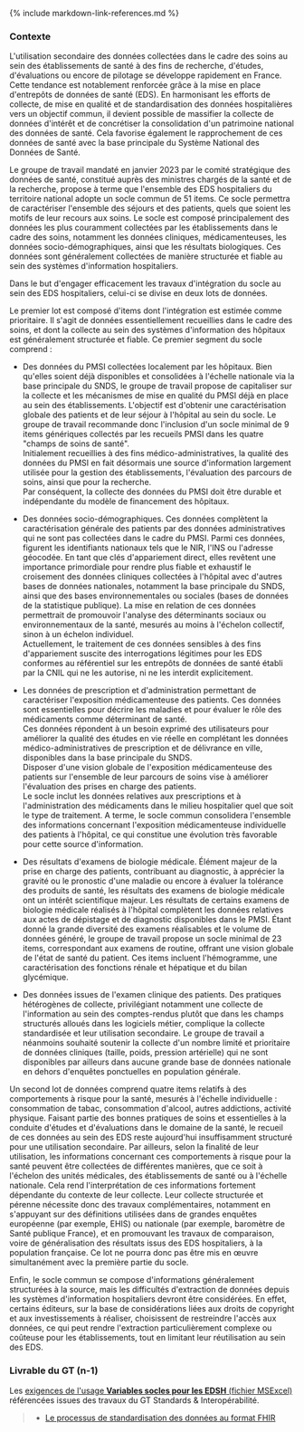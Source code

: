 {% include markdown-link-references.md %}

### Contexte

L'utilisation secondaire des données collectées dans le cadre des soins au sein des établissements de santé à des fins de recherche, d'études, d'évaluations ou encore de pilotage se développe rapidement en France. Cette tendance est notablement renforcée grâce à la mise en place d'entrepôts de données de santé (EDS). En harmonisant les efforts de collecte, de mise en qualité et de standardisation des données hospitalières vers un objectif commun, il devient possible de massifier la collecte de données d'intérêt et de concrétiser la consolidation d'un patrimoine national des données de santé. Cela favorise également le rapprochement de ces données de santé avec la base principale du Système National des Données de Santé.

Le groupe de travail mandaté en janvier 2023 par le comité stratégique des données de santé, constitué auprès des ministres chargés de la santé et de la recherche, propose à terme que l'ensemble des EDS hospitaliers du territoire national adopte un socle commun de 51 items. Ce socle permettra de caractériser l'ensemble des séjours et des patients, quels que soient les motifs de leur recours aux soins. Le socle est composé principalement des données les plus couramment collectées par les établissements dans le cadre des soins, notamment les données cliniques, médicamenteuses, les données socio-démographiques, ainsi que les résultats biologiques. Ces données sont généralement collectées de manière structurée et fiable au sein des systèmes d'information hospitaliers.

Dans le but d'engager efficacement les travaux d'intégration du socle au sein des EDS hospitaliers, celui-ci se divise en deux lots de données.

Le premier lot est composé d'items dont l'intégration est estimée comme prioritaire. Il s'agit de données essentiellement recueillies dans le cadre des soins, et dont la collecte au sein des systèmes d'information des hôpitaux est généralement structurée et fiable. Ce premier segment du socle comprend :

* Des données du PMSI collectées localement par les hôpitaux. Bien qu'elles soient déjà disponibles et consolidées à l'échelle nationale via la base principale du SNDS, le groupe de travail propose de capitaliser sur la collecte et les mécanismes de mise en qualité du PMSI déjà en place au sein des établissements. L'objectif est d'obtenir une caractérisation globale des patients et de leur séjour à l'hôpital au sein du socle. Le groupe de travail recommande donc l'inclusion d'un socle minimal de 9 items génériques collectés par les recueils PMSI dans les quatre "champs de soins de santé". <br/>
Initialement recueillies à des fins médico-administratives, la qualité des données du PMSI en fait désormais une source d'information largement utilisée pour la gestion des établissements, l'évaluation des parcours de soins, ainsi que pour la recherche. <br/>
Par conséquent, la collecte des données du PMSI doit être durable et indépendante du modèle de financement des hôpitaux.

* Des données socio-démographiques. Ces données complètent la caractérisation générale des patients par des données administratives qui ne sont pas collectées dans le cadre du PMSI. Parmi ces données, figurent les identifiants nationaux tels que le NIR, l'INS ou l'adresse géocodée. En tant que clés d'appariement direct, elles revêtent une importance primordiale pour rendre plus fiable et exhaustif le croisement des données cliniques collectées à l'hôpital avec d'autres bases de données nationales, notamment la base principale du SNDS, ainsi que des bases environnementales ou sociales (bases de données de la statistique publique). La mise en relation de ces données permettrait de promouvoir l'analyse des déterminants sociaux ou environnementaux de la santé, mesurés au moins à l'échelon collectif, sinon à un échelon individuel. <br/>
Actuellement, le traitement de ces données sensibles à des fins d'appariement suscite des interrogations légitimes pour les EDS conformes au référentiel sur les entrepôts de données de santé établi par la CNIL qui ne les autorise, ni ne les interdit explicitement.

* Les données de prescription et d'administration permettant de caractériser l'exposition médicamenteuse des patients. Ces données sont essentielles pour décrire les maladies et pour évaluer le rôle des médicaments comme déterminant de santé. <br/>
Ces données répondent à un besoin exprimé des utilisateurs pour améliorer la qualité des études en vie réelle en complétant les données médico-administratives de prescription et de délivrance en ville, disponibles dans la base principale du SNDS. <br/>
Disposer d'une vision globale de l'exposition médicamenteuse des patients sur l'ensemble de leur parcours de soins vise à améliorer l'évaluation des prises en charge des patients. <br/>
Le socle inclut les données relatives aux prescriptions et à l'administration des médicaments dans le milieu hospitalier quel que soit le type de traitement. A terme, le socle commun consolidera l'ensemble des informations concernant l'exposition médicamenteuse individuelle des patients à l'hôpital, ce qui constitue une évolution très favorable pour cette source d'information.

* Des résultats d'examens de biologie médicale. Élément majeur de la prise en charge des patients, contribuant au diagnostic, à apprécier la gravité ou le pronostic d'une maladie ou encore à évaluer la tolérance des produits de santé, les résultats des examens de biologie médicale ont un intérêt scientifique majeur. Les résultats de certains examens de biologie médicale réalisés à l'hôpital complètent les données relatives aux actes de dépistage et de diagnostic disponibles dans le PMSI. Étant donné la grande diversité des examens réalisables et le volume de données généré, le groupe de travail propose un socle minimal de 23 items, correspondant aux examens de routine, offrant une vision globale de l'état de santé du patient. Ces items incluent l'hémogramme, une caractérisation des fonctions rénale et hépatique et du bilan glycémique.

* Des données issues de l'examen clinique des patients. Des pratiques hétérogènes de collecte, privilégiant notamment une collecte de l'information au sein des comptes-rendus plutôt que dans les champs structurés alloués dans les logiciels métier, complique la collecte standardisée et leur utilisation secondaire. Le groupe de travail a néanmoins souhaité soutenir la collecte d'un nombre limité et prioritaire de données cliniques (taille, poids, pression artérielle) qui ne sont disponibles par ailleurs dans aucune grande base de données nationale en dehors d'enquêtes ponctuelles en population générale.

Un second lot de données comprend quatre items relatifs à des comportements à risque pour la santé, mesurés à l'échelle individuelle : consommation de tabac, consommation d'alcool, autres addictions, activité physique. Faisant partie des bonnes pratiques de soins et essentielles à la conduite d'études et d'évaluations dans le domaine de la santé, le recueil de ces données au sein des EDS reste aujourd'hui insuffisamment structuré pour une utilisation secondaire. Par ailleurs, selon la finalité de leur utilisation, les informations concernant ces comportements à risque pour la santé peuvent être collectées de différentes manières, que ce soit à l'échelon des unités médicales, des établissements de santé ou à l'échelle nationale. Cela rend l'interprétation de ces informations fortement dépendante du contexte de leur collecte. Leur collecte structurée et pérenne nécessite donc des travaux complémentaires, notamment en s'appuyant sur des définitions utilisées dans de grandes enquêtes européenne (par exemple, EHIS) ou nationale (par exemple, baromètre de Santé publique France), et en promouvant les travaux de comparaison, voire de généralisation des résultats issus des EDS hospitaliers, à la population française. Ce lot ne pourra donc pas être mis en œuvre simultanément avec la première partie du socle.

Enfin, le socle commun se compose d'informations généralement structurées à la source, mais les difficultés d'extraction de données depuis les systèmes d'information hospitaliers devront être considérées. En effet, certains éditeurs, sur la base de considérations liées aux droits de copyright et aux investissements à réaliser, choisissent de restreindre l'accès aux données, ce qui peut rendre l'extraction particulièrement complexe ou coûteuse pour les établissements, tout en limitant leur réutilisation au sein des EDS.

### Livrable du GT (n-1)

Les [exigences de l'usage **Variables socles pour les EDSH** (fichier MSExcel)](DocumentReference-CoreExigences.html) 
référencées issues des travaux du GT Standards & Interopérabilité. 


>* [Le processus de standardisation des données au format FHIR](use-core-variables-process.html)

